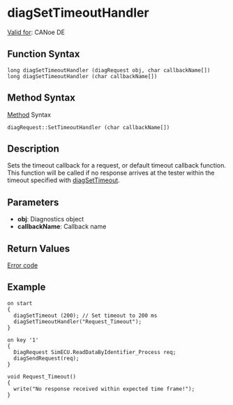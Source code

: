 # diagSetTimeoutHandler

[Valid for](../../../Shared/FeatureAvailability.md):  CANoe DE

## Function Syntax

```plaintext
long diagSetTimeoutHandler (diagRequest obj, char callbackName[])
long diagSetTimeoutHandler (char callbackName[])
```

## Method Syntax

[Method](../../../Shared/CAPL/General/ClassesAndObjects.md) Syntax

```plaintext
diagRequest::SetTimeoutHandler (char callbackName[])
```

## Description

Sets the timeout callback for a request, or default timeout callback function. This function will be called if no response arrives at the tester within the timeout specified with [diagSetTimeout](CAPLfunctionDiagSetTimeout.md).

## Parameters

- **obj**: Diagnostics object
- **callbackName**: Callback name

## Return Values

[Error code](../CAPLfunctionsDiagnosticsErrorCode.md)

## Example

```plaintext
on start
{
  diagSetTimeout (200); // Set timeout to 200 ms
  diagSetTimeoutHandler("Request_Timeout");
}

on key '1'
{
  DiagRequest SimECU.ReadDataByIdentifier_Process req;
  diagSendRequest(req);
}

void Request_Timeout()
{
  write("No response received within expected time frame!");
}
```
